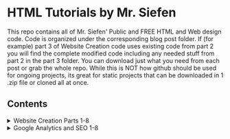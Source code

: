 # HTML Tutorials by Mr. Siefen
 This repo contains all of Mr. Siefen' Public and FREE HTML and Web design code. Code is organized under the corresponding blog post folder. If (for example) part 3 of Website Creation code uses existing code from part 2 you will find the complete modified code including any needed stuff from part 2 in the part 3 folder. You can download just what you need from each post or grab the whole repo. While this is NOT how github should be used for ongoing projects, its great for static projects that can be downloaded in 1 .zip file or cloned all at once.
 
## Contents
<details>
  <summary>
    Website Creation Parts 1-8
  </summary>
  Learn how to create a small business website with a Commision based webstore for apparel, a custom store for everything else. The techniques used in this tutorial set were used to make the [https://mrsiefensrobotemporium.com](https://mrsiefensrobotemporium.com) website. [#](Click here) to find out more about this series!
</details>
<details>
  <summary>
    Google Analytics and SEO 1-8
  </summary>
  Learn how to create a small business website with a Commision based webstore for apparel, a custom store for everything else. The techniques used in this tutorial set were used to make the [https://mrsiefensrobotemporium.com](https://mrsiefensrobotemporium.com) website. [#](Click here) to find out more about this series!
</details>
